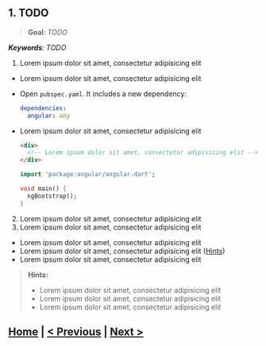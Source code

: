 ## 1. TODO
> **Goal**: _TODO_

_**Keywords**: TODO_

1. Lorem ipsum dolor sit amet, consectetur adipisicing elit
  - Lorem ipsum dolor sit amet, consectetur adipisicing elit
  - Open `pubspec.yaml`. It includes a new dependency:
  
    ```YAML
    dependencies:
      angular: any
    ```
  - Lorem ipsum dolor sit amet, consectetur adipisicing elit
  
    ```HTML
    <div>
	  <!-- Lorem ipsum dolor sit amet, consectetur adipisicing elit -->
    </div>
    ```
    
    ```Dart
	import 'package:angular/angular.dart';
	
	void main() {
	  ngBootstrap();
	}
    ```
2. Lorem ipsum dolor sit amet, consectetur adipisicing elit
3. Lorem ipsum dolor sit amet, consectetur adipisicing elit
  - Lorem ipsum dolor sit amet, consectetur adipisicing elit
  - Lorem ipsum dolor sit amet, consectetur adipisicing elit ([Hints](#hints))
  - Lorem ipsum dolor sit amet, consectetur adipisicing elit

<a name="hints"></a>
> **Hints:**
> 
> - Lorem ipsum dolor sit amet, consectetur adipisicing elit
> - Lorem ipsum dolor sit amet, consectetur adipisicing elit
> - Lorem ipsum dolor sit amet, consectetur adipisicing elit

## [Home](../README.md) | [< Previous](step-0.md) | [Next >](step-2.md)
